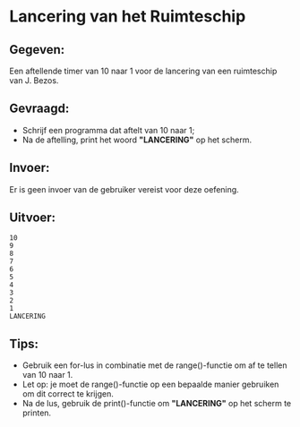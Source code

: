 # Lancering van het Ruimteschip

## Gegeven: 
Een aftellende timer van 10 naar 1 voor de lancering van een ruimteschip van J. Bezos. 

## Gevraagd: 
* Schrijf een programma dat aftelt van 10 naar 1;
* Na de aftelling, print het woord **"LANCERING"** op het scherm.

## Invoer: 
Er is geen invoer van de gebruiker vereist voor deze oefening.

## Uitvoer: 
```
10
9
8
7
6
5
4
3
2
1
LANCERING

```

## Tips: 
* Gebruik een for-lus in combinatie met de range()-functie om af te tellen van 10 naar 1. 
* Let op: je moet de range()-functie op een bepaalde manier gebruiken om dit correct te krijgen.
* Na de lus, gebruik de print()-functie om **"LANCERING"** op het scherm te printen.